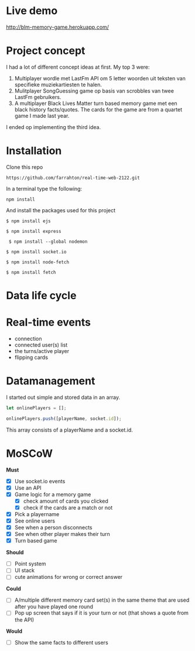 # Live demo

http://blm-memory-game.herokuapp.com/

# Project concept

I had a lot of different concept ideas at first. My top 3 were:

1. Multiplayer wordle met LastFm API om 5 letter woorden uit teksten van specifieke muziekartiesten te halen.
2. Mulitplayer SongGuessing game op basis van scrobbles van twee LastFm gebruikers.
3. A multiplayer Black Lives Matter turn based memory game met een black history facts/quotes. The cards for the game are from a quartet game I made last year.

I ended op implementing the third idea.

# Installation

Clone this repo

```
https://github.com/farrahton/real-time-web-2122.git
```

In a terminal type the following:

```
npm install
```

And install the packages used for this project

```
$ npm install ejs
```

```
$ npm install express
```

```
 $ npm install --global nodemon
```

```
$ npm install socket.io
```

```
$ npm install node-fetch
```

```
$ npm install fetch
```

# Data life cycle

# Real-time events

- connection
- connected user(s) list
- the turns/active player
- flipping cards

# Datamanagement

I started out simple and stored data in an array.

```js
let onlinePlayers = [];

onlinePlayers.push([playerName, socket.id]);
```

This array consists of a playerName and a socket.id.

# MoSCoW

<strong> Must </strong>

- [x] Use socket.io events
- [x] Use an API
- [x] Game logic for a memory game
  - [x] check amount of cards you clicked
  - [x] check if the cards are a match or not
- [x] Pick a playername
- [x] See online users
- [x] See when a person disconnects
- [x] See when other player makes their turn
- [x] Turn based game

<strong> Should </strong>

- [ ] Point system
- [ ] UI stack
- [ ] cute animations for wrong or correct answer

<strong> Could </strong>

- [ ] A/multiple different memory card set(s) in the same theme that are used after you have played one round
- [ ] Pop up screen that says if it is your turn or not (that shows a quote from the API)

<strong> Would </strong>

- [ ] Show the same facts to different users
